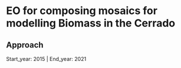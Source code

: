 # EO for composing mosaics for modelling Biomass in the Cerrado

## Approach 
Start_year: 2015 | End_year: 2021


